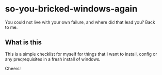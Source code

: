 # so-you-bricked-windows-again
You could not live with your own failure, and where did that lead you?
Back to me.

## What is this
This is a simple checklist for myself for things that I want to install, config or any preqrequisites in a fresh install of windows.

Cheers!